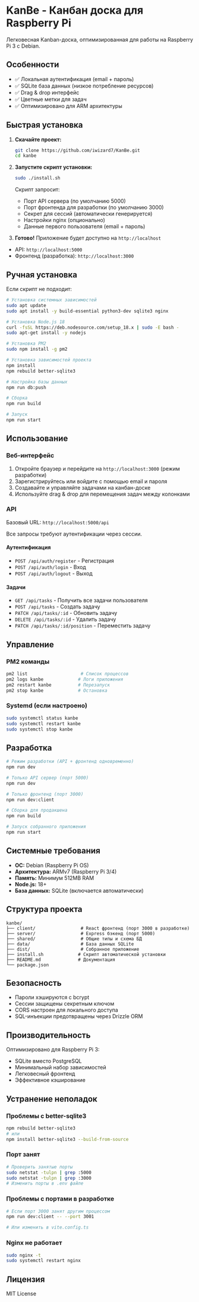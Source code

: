 # KanBe - Канбан доска для Raspberry Pi

Легковесная Kanban-доска, оптимизированная для работы на Raspberry Pi 3 с Debian.

## Особенности

- ✅ Локальная аутентификация (email + пароль)
- ✅ SQLite база данных (низкое потребление ресурсов)
- ✅ Drag & drop интерфейс
- ✅ Цветные метки для задач
- ✅ Оптимизировано для ARM архитектуры

## Быстрая установка

1. **Скачайте проект:**
   ```bash
   git clone https://github.com/iwizard7/KanBe.git
   cd kanbe
   ```

2. **Запустите скрипт установки:**
   ```bash
   sudo ./install.sh
   ```

   Скрипт запросит:
   - Порт API сервера (по умолчанию 5000)
   - Порт фронтенда для разработки (по умолчанию 3000)
   - Секрет для сессий (автоматически генерируется)
   - Настройки nginx (опционально)
   - Данные первого пользователя (email + пароль)

3. **Готово!** Приложение будет доступно на `http://localhost`
  - API: `http://localhost:5000`
  - Фронтенд (разработка): `http://localhost:3000`

## Ручная установка

Если скрипт не подходит:

```bash
# Установка системных зависимостей
sudo apt update
sudo apt install -y build-essential python3-dev sqlite3 nginx

# Установка Node.js 18
curl -fsSL https://deb.nodesource.com/setup_18.x | sudo -E bash -
sudo apt-get install -y nodejs

# Установка PM2
sudo npm install -g pm2

# Установка зависимостей проекта
npm install
npm rebuild better-sqlite3

# Настройка базы данных
npm run db:push

# Сборка
npm run build

# Запуск
npm run start
```

## Использование

### Веб-интерфейс

1. Откройте браузер и перейдите на `http://localhost:3000` (режим разработки)
2. Зарегистрируйтесь или войдите с помощью email и пароля
3. Создавайте и управляйте задачами на канбан-доске
4. Используйте drag & drop для перемещения задач между колонками

### API

Базовый URL: `http://localhost:5000/api`

Все запросы требуют аутентификации через сессии.

#### Аутентификация
- `POST /api/auth/register` - Регистрация
- `POST /api/auth/login` - Вход
- `POST /api/auth/logout` - Выход

#### Задачи
- `GET /api/tasks` - Получить все задачи пользователя
- `POST /api/tasks` - Создать задачу
- `PATCH /api/tasks/:id` - Обновить задачу
- `DELETE /api/tasks/:id` - Удалить задачу
- `PATCH /api/tasks/:id/position` - Переместить задачу

## Управление

### PM2 команды
```bash
pm2 list                    # Список процессов
pm2 logs kanbe             # Логи приложения
pm2 restart kanbe          # Перезапуск
pm2 stop kanbe             # Остановка
```

### Systemd (если настроено)
```bash
sudo systemctl status kanbe
sudo systemctl restart kanbe
sudo systemctl stop kanbe
```

## Разработка

```bash
# Режим разработки (API + фронтенд одновременно)
npm run dev

# Только API сервер (порт 5000)
npm run dev

# Только фронтенд (порт 3000)
npm run dev:client

# Сборка для продакшена
npm run build

# Запуск собранного приложения
npm run start
```

## Системные требования

- **ОС:** Debian (Raspberry Pi OS)
- **Архитектура:** ARMv7 (Raspberry Pi 3/4)
- **Память:** Минимум 512MB RAM
- **Node.js:** 18+
- **База данных:** SQLite (включается автоматически)

## Структура проекта

```
kanbe/
├── client/                 # React фронтенд (порт 3000 в разработке)
├── server/                 # Express бэкенд (порт 5000)
├── shared/                 # Общие типы и схема БД
├── data/                   # База данных SQLite
├── dist/                   # Собранное приложение
├── install.sh             # Скрипт автоматической установки
├── README.md              # Документация
└── package.json
```

## Безопасность

- Пароли хэшируются с bcrypt
- Сессии защищены секретным ключом
- CORS настроен для локального доступа
- SQL-инъекции предотвращены через Drizzle ORM

## Производительность

Оптимизировано для Raspberry Pi 3:
- SQLite вместо PostgreSQL
- Минимальный набор зависимостей
- Легковесный фронтенд
- Эффективное кэширование

## Устранение неполадок

### Проблемы с better-sqlite3
```bash
npm rebuild better-sqlite3
# или
npm install better-sqlite3 --build-from-source
```

### Порт занят
```bash
# Проверить занятые порты
sudo netstat -tulpn | grep :5000
sudo netstat -tulpn | grep :3000
# Изменить порты в .env файле
```

### Проблемы с портами в разработке
```bash
# Если порт 3000 занят другим процессом
npm run dev:client -- --port 3001

# Или изменить в vite.config.ts
```

### Nginx не работает
```bash
sudo nginx -t
sudo systemctl restart nginx
```

## Лицензия

MIT License